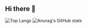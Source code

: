 ## Hi there 👋
![Top Langs](https://github-readme-stats.vercel.app/api/top-langs/?username=joao1824&layout=compact)
![Anurag's GitHub stats](https://github-readme-stats.vercel.app/api?username=joao1824&show_icons=true&bg_color=00000000) 
